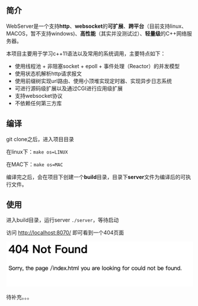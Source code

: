 ## 简介

WebServer是一个支持**http**、**websocket**的**可扩展**、**跨平台**（目前支持linux、MACOS，暂不支持windows)、**高性能**（其实并没测试过）、**轻量级**的C++网络服务器。

本项目主要用于学习c++11语法以及常用的系统调用，主要特点如下：
* 使用线程池 + 非阻塞socket + epoll + 事件处理（Reactor）的并发模型
* 使用状态机解析http请求报文
* 使用前缀树实现url路由、使用小顶堆实现定时器、实现异步日志系统
* 可进行源码级扩展以及通过CGI进行应用级扩展
* 支持websocket协议
* 不依赖任何第三方库

## 编译

git clone之后，进入项目目录

在linux下：`make os=LINUX`

在MAC下：`make os=MAC`

编译完之后，会在项目下创建一个**build**目录，目录下**server**文件为编译后的可执行文件。

## 使用

进入build目录，运行server `./server`，等待启动

访问 <http://localhost:8070/> 即可看到一个404页面

![404](./img/404.png)

待补充。。。
